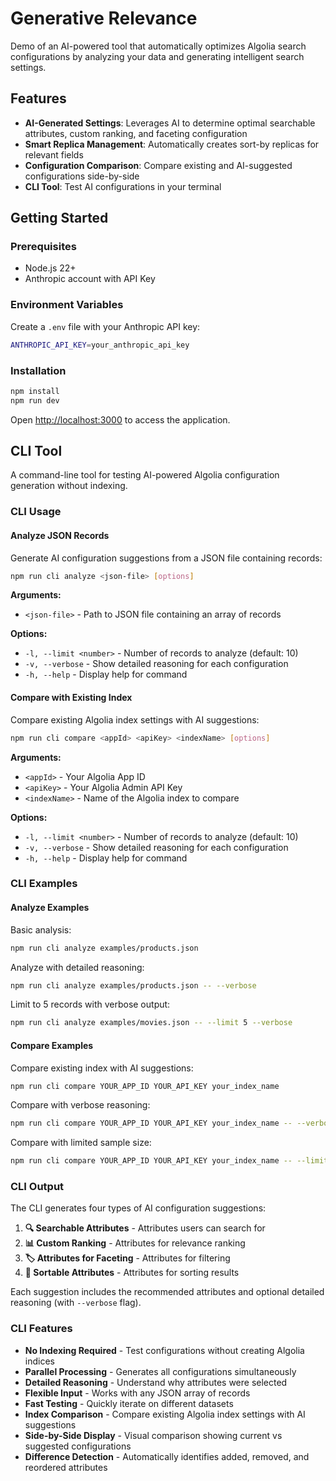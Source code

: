 # Generative Relevance

Demo of an AI-powered tool that automatically optimizes Algolia search configurations by analyzing your data and generating intelligent search settings.

## Features

- **AI-Generated Settings**: Leverages AI to determine optimal searchable attributes, custom ranking, and faceting configuration
- **Smart Replica Management**: Automatically creates sort-by replicas for relevant fields
- **Configuration Comparison**: Compare existing and AI-suggested configurations side-by-side
- **CLI Tool**: Test AI configurations in your terminal

## Getting Started

### Prerequisites

- Node.js 22+
- Anthropic account with API Key

### Environment Variables

Create a `.env` file with your Anthropic API key:

```bash
ANTHROPIC_API_KEY=your_anthropic_api_key
```

### Installation

```bash
npm install
npm run dev
```

Open [http://localhost:3000](http://localhost:3000) to access the application.

## CLI Tool

A command-line tool for testing AI-powered Algolia configuration generation without indexing.

### CLI Usage

#### Analyze JSON Records

Generate AI configuration suggestions from a JSON file containing records:

```bash
npm run cli analyze <json-file> [options]
```

**Arguments:**
- `<json-file>` - Path to JSON file containing an array of records

**Options:**
- `-l, --limit <number>` - Number of records to analyze (default: 10)
- `-v, --verbose` - Show detailed reasoning for each configuration
- `-h, --help` - Display help for command

#### Compare with Existing Index

Compare existing Algolia index settings with AI suggestions:

```bash
npm run cli compare <appId> <apiKey> <indexName> [options]
```

**Arguments:**
- `<appId>` - Your Algolia App ID
- `<apiKey>` - Your Algolia Admin API Key
- `<indexName>` - Name of the Algolia index to compare

**Options:**
- `-l, --limit <number>` - Number of records to analyze (default: 10)
- `-v, --verbose` - Show detailed reasoning for each configuration
- `-h, --help` - Display help for command

### CLI Examples

#### Analyze Examples

Basic analysis:
```bash
npm run cli analyze examples/products.json
```

Analyze with detailed reasoning:
```bash
npm run cli analyze examples/products.json -- --verbose
```

Limit to 5 records with verbose output:
```bash
npm run cli analyze examples/movies.json -- --limit 5 --verbose
```

#### Compare Examples

Compare existing index with AI suggestions:
```bash
npm run cli compare YOUR_APP_ID YOUR_API_KEY your_index_name
```

Compare with verbose reasoning:
```bash
npm run cli compare YOUR_APP_ID YOUR_API_KEY your_index_name -- --verbose
```

Compare with limited sample size:
```bash
npm run cli compare YOUR_APP_ID YOUR_API_KEY your_index_name -- --limit 20 --verbose
```

### CLI Output

The CLI generates four types of AI configuration suggestions:

1. **🔍 Searchable Attributes** - Attributes users can search for
2. **📊 Custom Ranking** - Attributes for relevance ranking
3. **🏷️ Attributes for Faceting** - Attributes for filtering
4. **🔀 Sortable Attributes** - Attributes for sorting results

Each suggestion includes the recommended attributes and optional detailed reasoning (with `--verbose` flag).

### CLI Features

- **No Indexing Required** - Test configurations without creating Algolia indices
- **Parallel Processing** - Generates all configurations simultaneously
- **Detailed Reasoning** - Understand why attributes were selected
- **Flexible Input** - Works with any JSON array of records
- **Fast Testing** - Quickly iterate on different datasets
- **Index Comparison** - Compare existing Algolia index settings with AI suggestions
- **Side-by-Side Display** - Visual comparison showing current vs suggested configurations
- **Difference Detection** - Automatically identifies added, removed, and reordered attributes
